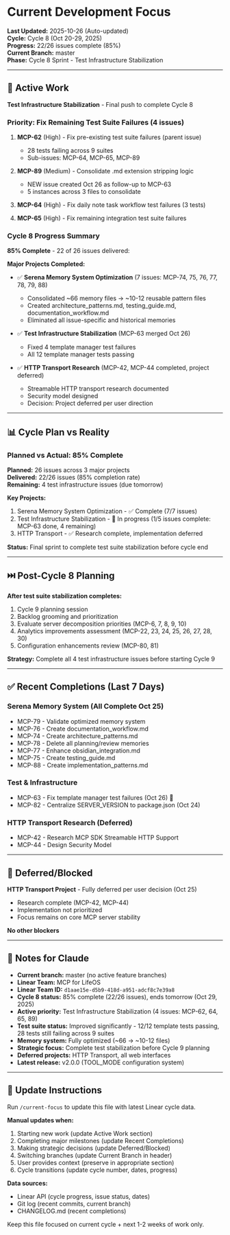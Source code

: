 # Current Development Focus

**Last Updated:** 2025-10-26 (Auto-updated)  
**Cycle:** Cycle 8 (Oct 20-29, 2025)  
**Progress:** 22/26 issues complete (85%)  
**Current Branch:** master  
**Phase:** Cycle 8 Sprint - Test Infrastructure Stabilization

---

## 🎯 Active Work

**Test Infrastructure Stabilization** - Final push to complete Cycle 8

### Priority: Fix Remaining Test Suite Failures (4 issues)

1. **MCP-62** (High) - Fix pre-existing test suite failures (parent issue)
   - 28 tests failing across 9 suites
   - Sub-issues: MCP-64, MCP-65, MCP-89

2. **MCP-89** (Medium) - Consolidate .md extension stripping logic
   - NEW issue created Oct 26 as follow-up to MCP-63
   - 5 instances across 3 files to consolidate

3. **MCP-64** (High) - Fix daily note task workflow test failures (3 tests)

4. **MCP-65** (High) - Fix remaining integration test suite failures

### Cycle 8 Progress Summary

**85% Complete** - 22 of 26 issues delivered:

**Major Projects Completed:**

- ✅ **Serena Memory System Optimization** (7 issues: MCP-74, 75, 76, 77, 78, 79, 88)
  - Consolidated ~66 memory files → ~10-12 reusable pattern files
  - Created architecture_patterns.md, testing_guide.md, documentation_workflow.md
  - Eliminated all issue-specific and historical memories

- ✅ **Test Infrastructure Stabilization** (MCP-63 merged Oct 26)
  - Fixed 4 template manager test failures
  - All 12 template manager tests passing

- ✅ **HTTP Transport Research** (MCP-42, MCP-44 completed, project deferred)
  - Streamable HTTP transport research documented
  - Security model designed
  - Decision: Project deferred per user direction

---

## 📊 Cycle Plan vs Reality

### Planned vs Actual: 85% Complete

**Planned:** 26 issues across 3 major projects  
**Delivered:** 22/26 issues (85% completion rate)  
**Remaining:** 4 test infrastructure issues (due tomorrow)

**Key Projects:**

1. Serena Memory System Optimization - ✅ Complete (7/7 issues)
2. Test Infrastructure Stabilization - 🔄 In progress (1/5 issues complete: MCP-63 done, 4 remaining)
3. HTTP Transport - ✅ Research complete, implementation deferred

**Status:** Final sprint to complete test suite stabilization before cycle end

---

## ⏭️ Post-Cycle 8 Planning

**After test suite stabilization completes:**

1. Cycle 9 planning session
2. Backlog grooming and prioritization
3. Evaluate server decomposition priorities (MCP-6, 7, 8, 9, 10)
4. Analytics improvements assessment (MCP-22, 23, 24, 25, 26, 27, 28, 30)
5. Configuration enhancements review (MCP-80, 81)

**Strategy:** Complete all 4 test infrastructure issues before starting Cycle 9

---

## ✅ Recent Completions (Last 7 Days)

### Serena Memory System (All Complete Oct 25)

- MCP-79 - Validate optimized memory system
- MCP-76 - Create documentation_workflow.md
- MCP-74 - Create architecture_patterns.md
- MCP-78 - Delete all planning/review memories
- MCP-77 - Enhance obsidian_integration.md
- MCP-75 - Create testing_guide.md
- MCP-88 - Create implementation_patterns.md

### Test & Infrastructure

- MCP-63 - Fix template manager test failures (Oct 26) 🎉
- MCP-82 - Centralize SERVER_VERSION to package.json (Oct 24)

### HTTP Transport Research (Deferred)

- MCP-42 - Research MCP SDK Streamable HTTP Support
- MCP-44 - Design Security Model

---

## 🚫 Deferred/Blocked

**HTTP Transport Project** - Fully deferred per user decision (Oct 25)

- Research complete (MCP-42, MCP-44)
- Implementation not prioritized
- Focus remains on core MCP server stability

**No other blockers**

---

## 📌 Notes for Claude

- **Current branch:** master (no active feature branches)
- **Linear Team:** MCP for LifeOS
- **Linear Team ID:** `d1aae15e-d5b9-418d-a951-adcf8c7e39a8`
- **Cycle 8 status:** 85% complete (22/26 issues), ends tomorrow (Oct 29, 2025)
- **Active priority:** Test Infrastructure Stabilization (4 issues: MCP-62, 64, 65, 89)
- **Test suite status:** Improved significantly - 12/12 template tests passing, 28 tests still failing across 9 suites
- **Memory system:** Fully optimized (~66 → ~10-12 files)
- **Strategic focus:** Complete test stabilization before Cycle 9 planning
- **Deferred projects:** HTTP Transport, all web interfaces
- **Latest release:** v2.0.0 (TOOL_MODE configuration system)

---

## 🔄 Update Instructions

Run `/current-focus` to update this file with latest Linear cycle data.

**Manual updates when:**

1. Starting new work (update Active Work section)
2. Completing major milestones (update Recent Completions)
3. Making strategic decisions (update Deferred/Blocked)
4. Switching branches (update Current Branch in header)
5. User provides context (preserve in appropriate section)
6. Cycle transitions (update cycle number, dates, progress)

**Data sources:**

- Linear API (cycle progress, issue status, dates)
- Git log (recent commits, current branch)
- CHANGELOG.md (recent completions)

Keep this file focused on current cycle + next 1-2 weeks of work only.
